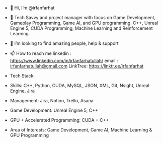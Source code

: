 - 👋 Hi, I’m @irfanfarhat
- 🌱 Tech Savvy and project manager with focus on Game Development, Gameplay Programming, Game AI, and GPU programming. C++, Unreal Engine 5, CUDA Programming, Machine Learning and Reinforcement Learning.
- 💞️ I’m looking to find amazing people, help & support
- 📫 How to reach me
      linkedin : https://www.linkedin.com/in/irfanfarhatullah/
      email : irfanfarhatullah@gmail.com
      LinkTree: https://linktr.ee/irfanfarhat

- Tech Stack:
- Skills: C++, Python, CUDA, MySQL, JSON, XML, Git, Nsight, Unreal Engine, Jira
- Management: Jira, Notion, Trello, Asana
- Game Development: Unreal Engine 5, C++
- GPU + Accelerated Programming: CUDA + C++
- Area of Interests: Game Development, Game AI, Machine Learning & GPU Programming
  

<!---
irfanfarhat/irfanfarhat is a ✨ special ✨ repository because its `README.md` (this file) appears on your GitHub profile.
You can click the Preview link to take a look at your changes.
--->
